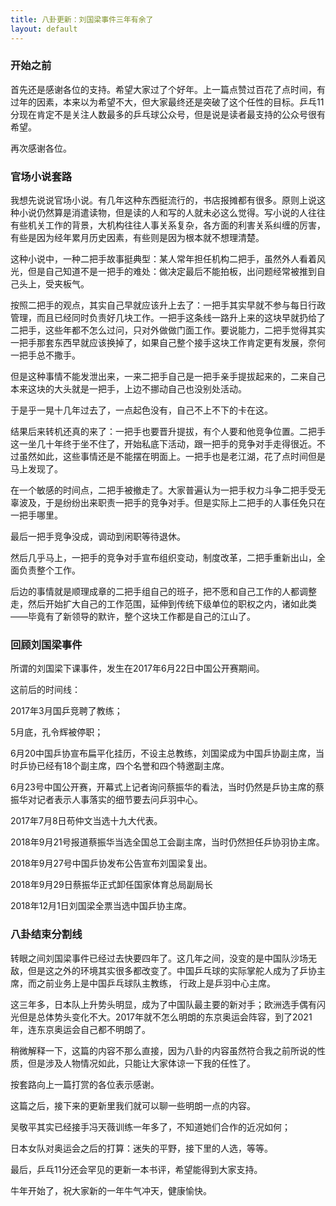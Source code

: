 ```yaml
---
title: 八卦更新：刘国梁事件三年有余了
layout: default
---
```


### 开始之前

首先还是感谢各位的支持。希望大家过了个好年。上一篇点赞过百花了点时间，有过年的因素，本来以为希望不大，但大家最终还是突破了这个任性的目标。乒乓11分现在肯定不是关注人数最多的乒乓球公众号，但是说是读者最支持的公众号很有希望。

再次感谢各位。

### 官场小说套路

我想先说说官场小说。有几年这种东西挺流行的，书店报摊都有很多。原则上说这种小说仍然算是消遣读物，但是读的人和写的人就未必这么觉得。写小说的人往往有些机关工作的背景，大机构往往人事关系复杂，各方面的利害关系纠缠的厉害，有些是因为经年累月历史因素，有些则是因为根本就不想理清楚。

这种小说中，一种二把手故事挺典型：某人常年担任机构二把手，虽然外人看着风光，但是自己知道不是一把手的难处：做决定最后不能拍板，出问题经常被推到自己头上，受夹板气。

按照二把手的观点，其实自己早就应该升上去了：一把手其实早就不参与每日行政管理，而且已经同时负责好几块工作。一把手这条线一路升上来的这块早就扔给了二把手，这些年都不怎么过问，只对外做做门面工作。要说能力，二把手觉得其实一把手那套东西早就应该换掉了，如果自己整个接手这块工作肯定更有发展，奈何一把手总不撒手。

但是这种事情不能发泄出来，一来二把手自己是一把手亲手提拔起来的，二来自己本来这块的大头就是一把手，上边不挪动自己也没别处活动。

于是乎一晃十几年过去了，一点起色没有，自己不上不下的卡在这。

结果后来转机还真的来了：一把手也要晋升提拔，有个人要和他竞争位置。二把手这一坐几十年终于坐不住了，开始私底下活动，跟一把手的竞争对手走得很近。不过虽然如此，这些事情还是不能摆在明面上。一把手也是老江湖，花了点时间但是马上发现了。

在一个敏感的时间点，二把手被撤走了。大家普遍认为一把手权力斗争二把手受无辜波及，于是纷纷出来职责一把手的竞争对手。但是实际上二把手的人事任免只在一把手哪里。

最后一把手竞争没成，调动到闲职等待退休。

然后几乎马上，一把手的竞争对手宣布组织变动，制度改革，二把手重新出山，全面负责整个工作。

后边的事情就是顺理成章的二把手组自己的班子，把不愿和自己工作的人都调整走，然后开始扩大自己的工作范围，延伸到传统下级单位的职权之内，诸如此类——毕竟有了新领导的默许，整个这块工作都是自己的江山了。

### 回顾刘国梁事件

所谓的刘国梁下课事件，发生在2017年6月22日中国公开赛期间。

这前后的时间线：

2017年3月国乒竞聘了教练；

5月底，孔令辉被停职；

6月20中国乒协宣布扁平化挂历，不设主总教练，刘国梁成为中国乒协副主席，当时乒协已经有18个副主席，四个名誉和四个特邀副主席。

6月23号中国公开赛，开幕式上记者询问蔡振华的看法，当时仍然是乒协主席的蔡振华对记者表示人事落实的细节要去问乒羽中心。

2017年7月8日苟仲文当选十九大代表。

2018年9月21号报道蔡振华当选全国总工会副主席，当时仍然担任乒协羽协主席。

2018年9月27号中国乒协发布公告宣布刘国梁复出。

2018年9月29日蔡振华正式卸任国家体育总局副局长

2018年12月1日刘国梁全票当选中国乒协主席。



### 八卦结束分割线

转眼之间刘国梁事件已经过去快要四年了。这几年之间，没变的是中国队沙场无敌，但是这之外的环境其实很多都改变了。中国乒乓球的实际掌舵人成为了乒协主席，而之前业务上是中国乒乓球队主教练， 行政上是乒羽中心主席。

这三年多，日本队上升势头明显，成为了中国队最主要的新对手；欧洲选手偶有闪光但是总体势头变化不大。2017年就不怎么明朗的东京奥运会阵容，到了2021年，连东京奥运会自己都不明朗了。

稍微解释一下，这篇的内容不那么直接，因为八卦的内容虽然符合我之前所说的性质，但是涉及人物情况如此，只能让大家体谅一下我的任性了。

按套路向上一篇打赏的各位表示感谢。



这篇之后，接下来的更新里我们就可以聊一些明朗一点的内容。

吴敬平其实已经接手冯天薇训练一年多了，不知道她们合作的近况如何；

日本女队对奥运会之后的打算：迷失的平野，接下里的人选，等等。

最后，乒乓11分还会罕见的更新一本书评，希望能得到大家支持。



牛年开始了，祝大家新的一年牛气冲天，健康愉快。